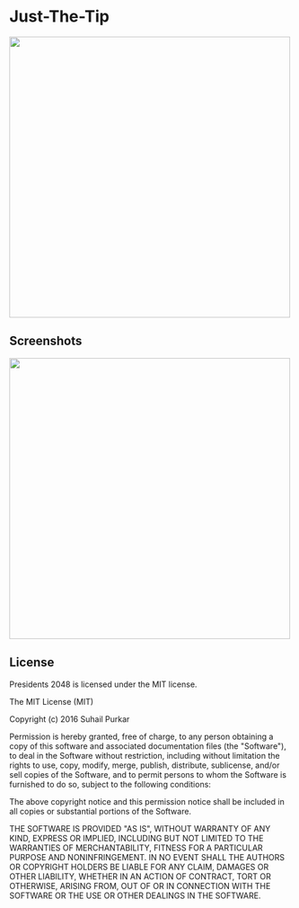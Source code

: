 # Just-The-Tip


[<img src="http://rcdcapital.com/wp-content/uploads/2016/02/Hard-Money-Icon-3.png" width=500>](http://rcdcapital.com/wp-content/uploads/2016/02/Hard-Money-Icon-3.png)

## Screenshots
[<img src="http://i.imgur.com/lri88nS.png" width=500>](http://i.imgur.com/lri88nS.png)

## License
Presidents 2048 is licensed under the MIT license.

The MIT License (MIT)

Copyright (c) 2016 Suhail Purkar

Permission is hereby granted, free of charge, to any person obtaining a copy
of this software and associated documentation files (the "Software"), to deal
in the Software without restriction, including without limitation the rights
to use, copy, modify, merge, publish, distribute, sublicense, and/or sell
copies of the Software, and to permit persons to whom the Software is
furnished to do so, subject to the following conditions:

The above copyright notice and this permission notice shall be included in
all copies or substantial portions of the Software.

THE SOFTWARE IS PROVIDED "AS IS", WITHOUT WARRANTY OF ANY KIND, EXPRESS OR
IMPLIED, INCLUDING BUT NOT LIMITED TO THE WARRANTIES OF MERCHANTABILITY,
FITNESS FOR A PARTICULAR PURPOSE AND NONINFRINGEMENT. IN NO EVENT SHALL THE
AUTHORS OR COPYRIGHT HOLDERS BE LIABLE FOR ANY CLAIM, DAMAGES OR OTHER
LIABILITY, WHETHER IN AN ACTION OF CONTRACT, TORT OR OTHERWISE, ARISING FROM,
OUT OF OR IN CONNECTION WITH THE SOFTWARE OR THE USE OR OTHER DEALINGS IN
THE SOFTWARE.
